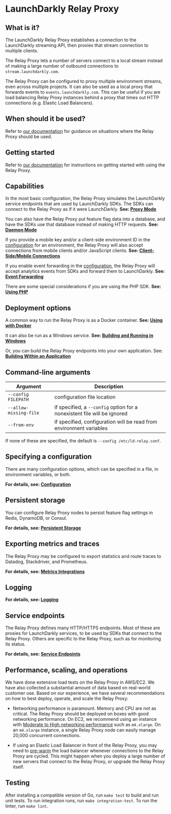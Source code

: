 # LaunchDarkly Relay Proxy

## What is it?

The LaunchDarkly Relay Proxy establishes a connection to the LaunchDarkly streaming API, then proxies that stream connection to multiple clients.

The Relay Proxy lets a number of servers connect to a local stream instead of making a large number of outbound connections to `stream.launchdarkly.com`.

The Relay Proxy can be configured to proxy multiple environment streams, even across multiple projects. It can also be used as a local proxy that forwards events  to `events.launchdarkly.com`. This can be useful if you are load balancing Relay Proxy instances behind a proxy that times out HTTP connections (e.g. Elastic Load Balancers).


## When should it be used?

Refer to [our documentation](https://docs.launchdarkly.com/home/advanced/relay-proxy#should-i-use-the-relay-proxy) for guidance on situations where the Relay Proxy should be used.


## Getting started

Refer to [our documentation](https://docs.launchdarkly.com/home/advanced/relay-proxy/using#starting-the-relay-proxy) for instructions on getting started with using the Relay Proxy.


## Capabilities

In the most basic configuration, the Relay Proxy simulates the LaunchDarkly service endpoints that are used by LaunchDarkly SDKs. The SDKs can connect to the Relay Proxy as if it were LaunchDarkly. **See: [Proxy Mode](./docs/proxy-mode.md)**

You can also have the Relay Proxy put feature flag data into a database, and have the SDKs use that database instead of making HTTP requests. **See: [Daemon Mode](./docs/daemon-mode.md)**

If you provide a mobile key and/or a client-side environment ID in the [configuration](./docs/configuration.md#file-section-environment-name) for an environment, the Relay Proxy will also accept connections from mobile clients and/or JavaScript clients. **See: [Client-Side/Mobile Connections](./docs/client-side.md)**

If you enable event forwarding in the [configuration](./docs/configuration.md#file-section-events), the Relay Proxy will accept analytics events from SDKs and forward them to LaunchDarkly. **See: [Event Forwarding](./docs/events.md)**

There are some special considerations if you are using the PHP SDK. **See: [Using PHP](./docs/php.md)**


## Deployment options

A common way to run the Relay Proxy is as a Docker container. **See: [Using with Docker](./docs/docker.md)**

It can also be run as a Windows service. **See: [Building and Running in Windows](./docs/windows.md)**

Or, you can build the Relay Proxy endpoints into your own application. See: **[Building Within an Application](./docs/in-app.md)**


## Command-line arguments

Argument               | Description
---------------------- | --------------------
`--config FILEPATH`    | configuration file location
`--allow-missing-file` | if specified, a `--config` option for a nonexistent file will be ignored
`--from-env`           | if specified, configuration will be read from environment variables

If none of these are specified, the default is `--config /etc/ld-relay.conf`.


## Specifying a configuration

There are many configuration options, which can be specified in a file, in environment variables, or both.

**For details, see: [Configuration](./docs/configuration.md)**


## Persistent storage

You can configure Relay Proxy nodes to persist feature flag settings in Redis, DynamoDB, or Consul.

**For details, see: [Persistent Storage](./docs/persistent-storage.md)**


## Exporting metrics and traces

The Relay Proxy may be configured to export statistics and route traces to Datadog, Stackdriver, and Prometheus.

**For details, see: [Metrics Integrations](./docs/metrics.md)**


## Logging

**For details, see: [Logging](./docs/logging.md)**


## Service endpoints

The Relay Proxy defines many HTTP/HTTPS endpoints. Most of these are proxies for LaunchDarkly services, to be used by SDKs that connect to the Relay Proxy. Others are specific to the Relay Proxy, such as for monitoring its status.

**For details, see: [Service Endpoints](./docs/endpoints.md)**


## Performance, scaling, and operations

We have done extensive load tests on the Relay Proxy in AWS/EC2. We have also collected a substantial amount of data based on real-world customer use. Based on our experience, we have several recommendations on how to best deploy, operate, and scale the Relay Proxy:

* Networking performance is paramount. Memory and CPU are not as critical. The Relay Proxy should be deployed on boxes with good networking performance. On EC2, we recommend using an instance with [Moderate to High networking performance](http://www.ec2instances.info/) such as `m4.xlarge`. On an `m4.xlarge` instance, a single Relay Proxy node can easily manage 20,000 concurrent connections.

* If using an Elastic Load Balancer in front of the Relay Proxy, you may need to [pre-warm](https://aws.amazon.com/articles/1636185810492479) the load balancer whenever connections to the Relay Proxy are cycled. This might happen when you deploy a large number of new servers that connect to the Relay Proxy, or upgrade the Relay Proxy itself.


## Testing

After installing a compatible version of Go, run `make test` to build and run unit tests. To run integration runs, run `make integration-test`. To run the linter, run `make lint`.
